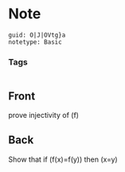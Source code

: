 # Note
```
guid: O|J|OVtg}a
notetype: Basic
```

### Tags
```
```

## Front
prove injectivity of \(f\)

## Back
Show that if \(f(x)=f(y)\) then \(x=y\)
